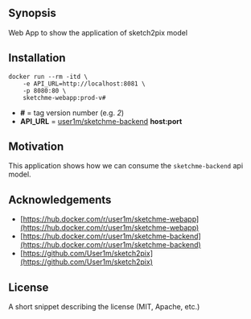 ## Synopsis

Web App to show the application of sketch2pix model

## Installation

```
docker run --rm -itd \
    -e API_URL=http://localhost:8081 \
    -p 8080:80 \
    sketchme-webapp:prod-v#
```
* **#** = tag version number (e.g. *2*)
* **API_URL** = [user1m/sketchme-backend](https://hub.docker.com/r/user1m/sketchme-backend) **host:port**


## Motivation

This application shows how we can consume the `sketchme-backend` api model.


## Acknowledgements

* [https://hub.docker.com/r/user1m/sketchme-webapp](https://hub.docker.com/r/user1m/sketchme-webapp)
* [https://hub.docker.com/r/user1m/sketchme-backend](https://hub.docker.com/r/user1m/sketchme-backend)
* [https://github.com/User1m/sketch2pix](https://github.com/User1m/sketch2pix)

## License

A short snippet describing the license (MIT, Apache, etc.)

